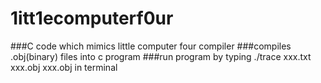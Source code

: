 # 1itt1ecomputerf0ur
###C code which mimics little computer four compiler
###compiles .obj(binary) files into c program
###run program by typing ./trace xxx.txt xxx.obj xxx.obj in terminal
